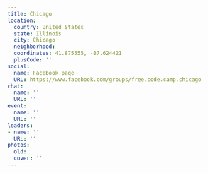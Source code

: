 ```yaml
---
title: Chicago
location:
  country: United States
  state: Illinois
  city: Chicago
  neighborhood: 
  coordinates: 41.875555, -87.624421
  plusCode: ''
social:
  name: Facebook page
  URL: https://www.facebook.com/groups/free.code.camp.chicago
chat:
  name: ''
  URL: ''
event:
  name: ''
  URL: ''
leaders:
- name: ''
  URL: ''
photos:
  old: 
  cover: ''
---
```

